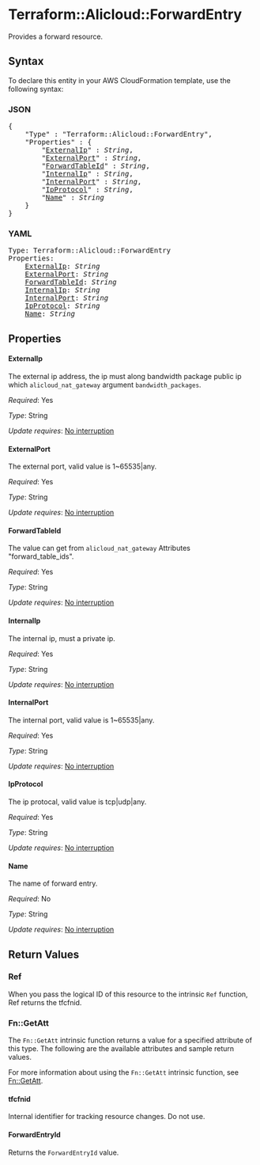 # Terraform::Alicloud::ForwardEntry

Provides a forward resource.

## Syntax

To declare this entity in your AWS CloudFormation template, use the following syntax:

### JSON

<pre>
{
    "Type" : "Terraform::Alicloud::ForwardEntry",
    "Properties" : {
        "<a href="#externalip" title="ExternalIp">ExternalIp</a>" : <i>String</i>,
        "<a href="#externalport" title="ExternalPort">ExternalPort</a>" : <i>String</i>,
        "<a href="#forwardtableid" title="ForwardTableId">ForwardTableId</a>" : <i>String</i>,
        "<a href="#internalip" title="InternalIp">InternalIp</a>" : <i>String</i>,
        "<a href="#internalport" title="InternalPort">InternalPort</a>" : <i>String</i>,
        "<a href="#ipprotocol" title="IpProtocol">IpProtocol</a>" : <i>String</i>,
        "<a href="#name" title="Name">Name</a>" : <i>String</i>
    }
}
</pre>

### YAML

<pre>
Type: Terraform::Alicloud::ForwardEntry
Properties:
    <a href="#externalip" title="ExternalIp">ExternalIp</a>: <i>String</i>
    <a href="#externalport" title="ExternalPort">ExternalPort</a>: <i>String</i>
    <a href="#forwardtableid" title="ForwardTableId">ForwardTableId</a>: <i>String</i>
    <a href="#internalip" title="InternalIp">InternalIp</a>: <i>String</i>
    <a href="#internalport" title="InternalPort">InternalPort</a>: <i>String</i>
    <a href="#ipprotocol" title="IpProtocol">IpProtocol</a>: <i>String</i>
    <a href="#name" title="Name">Name</a>: <i>String</i>
</pre>

## Properties

#### ExternalIp

The external ip address, the ip must along bandwidth package public ip which `alicloud_nat_gateway` argument `bandwidth_packages`.

_Required_: Yes

_Type_: String

_Update requires_: [No interruption](https://docs.aws.amazon.com/AWSCloudFormation/latest/UserGuide/using-cfn-updating-stacks-update-behaviors.html#update-no-interrupt)

#### ExternalPort

The external port, valid value is 1~65535|any.

_Required_: Yes

_Type_: String

_Update requires_: [No interruption](https://docs.aws.amazon.com/AWSCloudFormation/latest/UserGuide/using-cfn-updating-stacks-update-behaviors.html#update-no-interrupt)

#### ForwardTableId

The value can get from `alicloud_nat_gateway` Attributes "forward_table_ids".

_Required_: Yes

_Type_: String

_Update requires_: [No interruption](https://docs.aws.amazon.com/AWSCloudFormation/latest/UserGuide/using-cfn-updating-stacks-update-behaviors.html#update-no-interrupt)

#### InternalIp

The internal ip, must a private ip.

_Required_: Yes

_Type_: String

_Update requires_: [No interruption](https://docs.aws.amazon.com/AWSCloudFormation/latest/UserGuide/using-cfn-updating-stacks-update-behaviors.html#update-no-interrupt)

#### InternalPort

The internal port, valid value is 1~65535|any.

_Required_: Yes

_Type_: String

_Update requires_: [No interruption](https://docs.aws.amazon.com/AWSCloudFormation/latest/UserGuide/using-cfn-updating-stacks-update-behaviors.html#update-no-interrupt)

#### IpProtocol

The ip protocal, valid value is tcp|udp|any.

_Required_: Yes

_Type_: String

_Update requires_: [No interruption](https://docs.aws.amazon.com/AWSCloudFormation/latest/UserGuide/using-cfn-updating-stacks-update-behaviors.html#update-no-interrupt)

#### Name

The name of forward entry.

_Required_: No

_Type_: String

_Update requires_: [No interruption](https://docs.aws.amazon.com/AWSCloudFormation/latest/UserGuide/using-cfn-updating-stacks-update-behaviors.html#update-no-interrupt)

## Return Values

### Ref

When you pass the logical ID of this resource to the intrinsic `Ref` function, Ref returns the tfcfnid.

### Fn::GetAtt

The `Fn::GetAtt` intrinsic function returns a value for a specified attribute of this type. The following are the available attributes and sample return values.

For more information about using the `Fn::GetAtt` intrinsic function, see [Fn::GetAtt](https://docs.aws.amazon.com/AWSCloudFormation/latest/UserGuide/intrinsic-function-reference-getatt.html).

#### tfcfnid

Internal identifier for tracking resource changes. Do not use.

#### ForwardEntryId

Returns the <code>ForwardEntryId</code> value.

